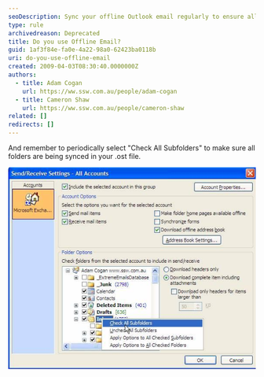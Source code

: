 ```yaml
---
seoDescription: Sync your offline Outlook email regularly to ensure all folders and subfolders are properly synced with your online account.
type: rule
archivedreason: Deprecated
title: Do you use Offline Email?
guid: 1af3f84e-fa0e-4a22-98a0-62423ba0118b
uri: do-you-use-offline-email
created: 2009-04-03T08:30:40.0000000Z
authors:
  - title: Adam Cogan
    url: https://ww.ssw.com.au/people/adam-cogan
  - title: Cameron Shaw
    url: https://ww.ssw.com.au/people/cameron-shaw
related: []
redirects: []
---
```


And remember to periodically select "Check All Subfolders" to make sure all folders are being synced in your .ost file.

<!--endintro-->

![Figure: Periodically check that all your mail folders are being synced in your offline.ost file](offline.JPG)
